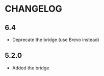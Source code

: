CHANGELOG
=========

6.4
---

* Deprecate the bridge (use Brevo instead)

5.2.0
-----

 * Added the bridge
